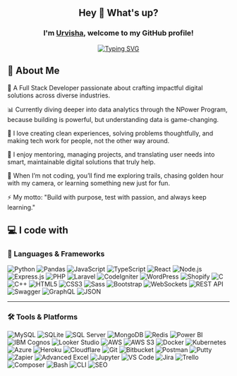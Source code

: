 <div align="center">

## Hey 👋 What's up?

### I'm [Urvisha](https://www.linkedin.com/in/urvishajivani/), welcome to my GitHub profile!

[![Typing SVG](https://readme-typing-svg.demolab.com?font=Noto+Sans&weight=600&size=21&duration=2500&pause=1000&color=000000&background=FFFFFF&center=true&vCenter=true&width=500&lines=I'm+a+Full+Stack+Developer+%F0%9F%92%BB;A+Data+Analytics+Explorer+%F0%9F%93%88;And+a+Builder+of+Digital+Experiences+%F0%9F%8C%90)](https://git.io/typing-svg)

</div>



## 💫 About Me

👋 A Full Stack Developer passionate about crafting impactful digital solutions across diverse industries.

📊 Currently diving deeper into data analytics through the NPower Program, because building is powerful, but understanding data is game-changing.

🌱 I love creating clean experiences, solving problems thoughtfully, and making tech work for people, not the other way around.

🧠 I enjoy mentoring, managing projects, and translating user needs into smart, maintainable digital solutions that truly help.

📸 When I’m not coding, you’ll find me exploring trails, chasing golden hour with my camera, or learning something new just for fun.

⚡ My motto: "Build with purpose, test with passion, and always keep learning."


## 💻 I code with

### 🧩 Languages & Frameworks

![Python](https://img.shields.io/badge/-Python-3776AB?logo=python&logoColor=white&style=flat)
![Pandas](https://img.shields.io/badge/-Pandas-150458?logo=pandas&logoColor=white&style=flat)
![JavaScript](https://img.shields.io/badge/-JavaScript-F7DF1E?logo=javascript&logoColor=black&style=flat)
![TypeScript](https://img.shields.io/badge/-TypeScript-3178C6?logo=typescript&logoColor=white&style=flat)
![React](https://img.shields.io/badge/-React-61DAFB?logo=react&logoColor=black&style=flat)
![Node.js](https://img.shields.io/badge/-Node.js-339933?logo=node.js&logoColor=white&style=flat)
![Express.js](https://img.shields.io/badge/-Express.js-000000?logo=express&logoColor=white&style=flat)
![PHP](https://img.shields.io/badge/-PHP-777BB4?logo=php&logoColor=white&style=flat)
![Laravel](https://img.shields.io/badge/-Laravel-FF2D20?logo=laravel&logoColor=white&style=flat)
![CodeIgniter](https://img.shields.io/badge/-CodeIgniter-E44D26?logo=codeigniter&logoColor=white&style=flat)
![WordPress](https://img.shields.io/badge/-WordPress-21759B?logo=wordpress&logoColor=white&style=flat)
![Shopify](https://img.shields.io/badge/-Shopify-7AB55C?logo=shopify&logoColor=white&style=flat)
![C](https://img.shields.io/badge/-C-A8B9CC?logo=c&logoColor=black&style=flat)
![C++](https://img.shields.io/badge/-C++-00599C?logo=c%2B%2B&logoColor=white&style=flat)
![HTML5](https://img.shields.io/badge/-HTML5-E34F26?logo=html5&logoColor=white&style=flat)
![CSS3](https://img.shields.io/badge/-CSS3-1572B6?logo=css3&logoColor=white&style=flat)
![Sass](https://img.shields.io/badge/-Sass-CC6699?logo=sass&logoColor=white&style=flat)
![Bootstrap](https://img.shields.io/badge/-Bootstrap-7952B3?logo=bootstrap&logoColor=white&style=flat)
![WebSockets](https://img.shields.io/badge/-WebSockets-000000?style=flat&logoColor=white)
![REST API](https://img.shields.io/badge/-REST%20API-0052CC?logo=swagger&logoColor=white&style=flat)
![Swagger](https://img.shields.io/badge/-Swagger-85EA2D?logo=swagger&logoColor=black&style=flat)
![GraphQL](https://img.shields.io/badge/-GraphQL-E10098?logo=graphql&logoColor=white&style=flat)
![JSON](https://img.shields.io/badge/-JSON-000000?logo=json&logoColor=white&style=flat)


---

### 🛠️ Tools & Platforms

![MySQL](https://img.shields.io/badge/-MySQL-4479A1?logo=mysql&logoColor=white&style=flat)
![SQLite](https://img.shields.io/badge/-SQLite-003B57?logo=sqlite&logoColor=white&style=flat)
![SQL Server](https://img.shields.io/badge/-SQL%20Server-CC2927?logo=microsoft-sql-server&logoColor=white&style=flat)
![MongoDB](https://img.shields.io/badge/-MongoDB-47A248?logo=mongodb&logoColor=white&style=flat)
![Redis](https://img.shields.io/badge/-Redis-DC382D?logo=redis&logoColor=white&style=flat)
![Power BI](https://img.shields.io/badge/-Power%20BI-F2C811?logo=powerbi&logoColor=black&style=flat)
![IBM Cognos](https://img.shields.io/badge/-IBM%20Cognos-052FAD?logo=ibm&logoColor=white&style=flat)
![Looker Studio](https://img.shields.io/badge/-Looker%20Studio-4285F4?logo=googleanalytics&logoColor=white&style=flat)
![AWS](https://img.shields.io/badge/-AWS-232F3E?logo=amazon-aws&logoColor=white&style=flat)
![AWS S3](https://img.shields.io/badge/-S3-569A31?logo=amazon-aws&logoColor=white&style=flat)
![Docker](https://img.shields.io/badge/-Docker-2496ED?logo=docker&logoColor=white&style=flat)
![Kubernetes](https://img.shields.io/badge/-Kubernetes-326CE5?logo=kubernetes&logoColor=white&style=flat)
![Azure](https://img.shields.io/badge/-Azure-0078D4?logo=microsoft-azure&logoColor=white&style=flat)
![Heroku](https://img.shields.io/badge/-Heroku-430098?logo=heroku&logoColor=white&style=flat)
![Cloudflare](https://img.shields.io/badge/-Cloudflare-F38020?logo=cloudflare&logoColor=white&style=flat)
![Git](https://img.shields.io/badge/-Git-F05032?logo=git&logoColor=white&style=flat)
![Bitbucket](https://img.shields.io/badge/-Bitbucket-0052CC?logo=bitbucket&logoColor=white&style=flat)
![Postman](https://img.shields.io/badge/-Postman-FF6C37?logo=postman&logoColor=white&style=flat)
![Putty](https://img.shields.io/badge/-PuTTY-FFCC00?style=flat&logoColor=black)
![Zapier](https://img.shields.io/badge/-Zapier-FF4A00?logo=zapier&logoColor=white&style=flat)
![Advanced Excel](https://img.shields.io/badge/-Excel-217346?logo=microsoft-excel&logoColor=white&style=flat)
![Jupyter](https://img.shields.io/badge/-Jupyter-F37626?logo=jupyter&logoColor=white&style=flat)
![VS Code](https://img.shields.io/badge/-VS%20Code-007ACC?logo=visualstudiocode&logoColor=white&style=flat)
![Jira](https://img.shields.io/badge/-Jira-0052CC?logo=jira&logoColor=white&style=flat)
![Trello](https://img.shields.io/badge/-Trello-0052CC?logo=trello&logoColor=white&style=flat)
![Composer](https://img.shields.io/badge/-Composer-885630?logo=composer&logoColor=white&style=flat)
![Bash](https://img.shields.io/badge/-Bash-4EAA25?logo=gnu-bash&logoColor=white&style=flat)
![CLI](https://img.shields.io/badge/-CLI-000000?style=flat&logo=terminal&logoColor=white)
![SEO](https://img.shields.io/badge/-SEO-4285F4?logo=google&logoColor=white&style=flat)
